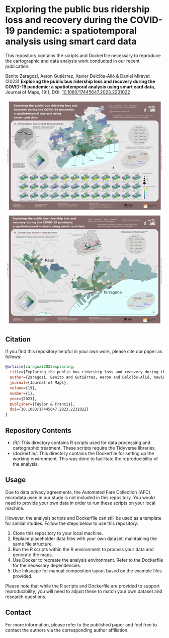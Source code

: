 # Exploring the public bus ridership loss and recovery during the COVID-19 pandemic: a spatiotemporal analysis using smart card data
This repository contains the scripts and Dockerfile necessary to reproduce the cartographic and data analysis work conducted in our recent publication:

Benito Zaragozí, Aaron Gutiérrez, Xavier Delclòs-Alió & Daniel Miravet (2023) **Exploring the public bus ridership loss and recovery during the COVID-19 pandemic: a spatiotemporal analysis using smart card data**, Journal of Maps, 19:1, DOI: [10.1080/17445647.2023.2231022](https://doi.org/10.1080/17445647.2023.2231022)

![Interurban main map](interurban_main_map_svg_preview.png)
![Urban main map](urban_main_map_svg_preview.png)

## Citation

If you find this repository helpful in your own work, please cite our paper as follows:

```bibtex
@article{zaragozi2023exploring,
  title={Exploring the public bus ridership loss and recovery during the COVID-19 pandemic: a spatiotemporal analysis using smart card data},
  author={Zaragozí, Benito and Gutiérrez, Aaron and Delclòs-Alió, Xavier and Miravet, Daniel},
  journal={Journal of Maps},
  volume={19},
  number={1},
  year={2023},
  publisher={Taylor & Francis},
  doi={10.1080/17445647.2023.2231022}
}

```

## Repository Contents

- /R/: This directory contains R scripts used for data processing and cartographic treatment. These scripts require the Tidyverse libraries.
- /dockerfile/: This directory contains the Dockerfile for setting up the working environment. This was done to facilitate the reproducibility of the analysis.


## Usage

Due to data privacy agreements, the Automated Fare Collection (AFC) microdata used in our study is not included in this repository. You would need to provide your own data in order to run these scripts on your local machine.

However, the analysis scripts and Dockerfile can still be used as a template for similar studies. Follow the steps below to use this repository:

1. Clone this repository to your local machine.
2. Replace placeholder data files with your own dataset, maintaining the same file structure.
3. Run the R scripts within the R environment to process your data and generate the maps.
4. Use Docker to recreate the analysis environment. Refer to the Dockerfile for the necessary dependencies.
5. Use Inkscape for manual composition layout based on the example files provided.

Please note that while the R scripts and Dockerfile are provided to support reproducibility, you will need to adjust these to match your own dataset and research questions.

## Contact

For more information, please refer to the published paper and feel free to contact the authors via the corresponding author affiliation.

